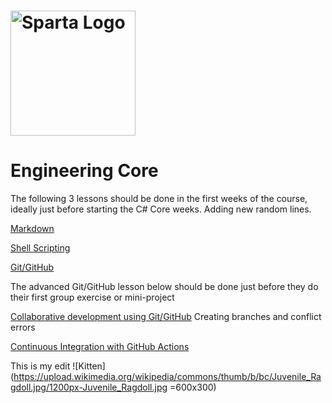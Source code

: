# <img src="https://boolerang.co.uk/wp-content/uploads/job-manager-uploads/company_logo/2018/04/SG-Logo-Black.png" alt="Sparta Logo" width="200"/>

# Engineering Core


The following 3 lessons should be done in the first weeks of the course, ideally just before starting the C# Core weeks.
Adding new random lines.


[Markdown](./Markdown.md)  

[Shell Scripting](./ShellScripting.md)

[Git/GitHub](./Git_Intro.md)

The advanced Git/GitHub lesson below should be done just before they do their first group exercise or mini-project

[Collaborative development using Git/GitHub](./Git_Collaborative.md)
Creating branches and conflict errors 

[Continuous Integration with GitHub Actions](./CI_GitHub_Actions/)


This is my edit
![Kitten](https://upload.wikimedia.org/wikipedia/commons/thumb/b/bc/Juvenile_Ragdoll.jpg/1200px-Juvenile_Ragdoll.jpg =600x300)

